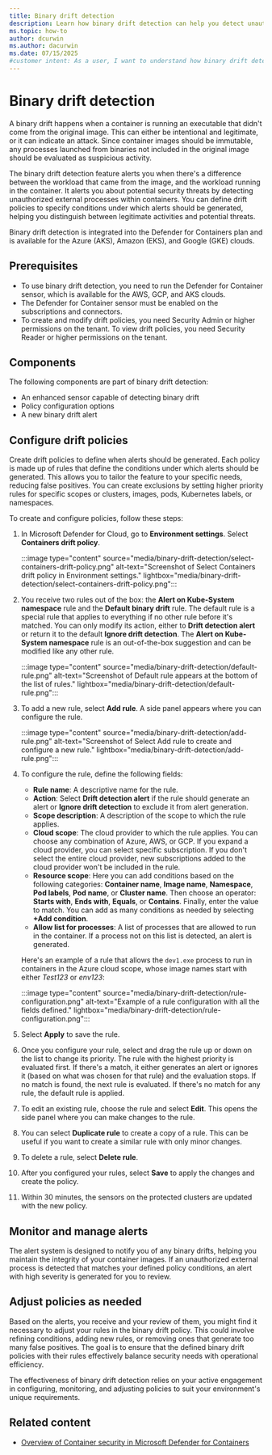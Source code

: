 ```yaml
---
title: Binary drift detection
description: Learn how binary drift detection can help you detect unauthorized external processes within containers.
ms.topic: how-to
author: dcurwin
ms.author: dacurwin
ms.date: 07/15/2025
#customer intent: As a user, I want to understand how binary drift detection can help me detect unauthorized external processes within containers.
---
```


# Binary drift detection

A binary drift happens when a container is running an executable that didn't come from the original image. This can either be intentional and legitimate, or it can indicate an attack. Since container images should be immutable, any processes launched from binaries not included in the original image should be evaluated as suspicious activity.

The binary drift detection feature alerts you when there's a difference between the workload that came from the image, and the workload running in the container. It alerts you about potential security threats by detecting unauthorized external processes within containers. You can define drift policies to specify conditions under which alerts should be generated, helping you distinguish between legitimate activities and potential threats.

Binary drift detection is integrated into the Defender for Containers plan and is available for the Azure (AKS), Amazon (EKS), and Google (GKE) clouds.

## Prerequisites

- To use binary drift detection, you need to run the Defender for Container sensor, which is available for the AWS, GCP, and AKS clouds.
- The Defender for Container sensor must be enabled on the subscriptions and connectors.
- To create and modify drift policies, you need Security Admin or higher permissions on the tenant. To view drift policies, you need Security Reader or higher permissions on the tenant.

## Components

The following components are part of binary drift detection:

- An enhanced sensor capable of detecting binary drift
- Policy configuration options
- A new binary drift alert

## Configure drift policies

Create drift policies to define when alerts should be generated. Each policy is made up of rules that define the conditions under which alerts should be generated. This allows you to tailor the feature to your specific needs, reducing false positives. You can create exclusions by setting higher priority rules for specific scopes or clusters, images, pods, Kubernetes labels, or namespaces.

To create and configure policies, follow these steps:

1. In Microsoft Defender for Cloud, go to **Environment settings**. Select **Containers drift policy**.

    :::image type="content" source="media/binary-drift-detection/select-containers-drift-policy.png" alt-text="Screenshot of Select Containers drift policy in Environment settings." lightbox="media/binary-drift-detection/select-containers-drift-policy.png":::

1. You receive two rules out of the box: the **Alert on Kube-System namespace** rule and the **Default binary drift** rule. The default rule is a special rule that applies to everything if no other rule before it's matched. You can only modify its action, either to **Drift detection alert** or return it to the default **Ignore drift detection**. The **Alert on Kube-System namespace** rule is an out-of-the-box suggestion and can be modified like any other rule.

    :::image type="content" source="media/binary-drift-detection/default-rule.png" alt-text="Screenshot of Default rule appears at the bottom of the list of rules." lightbox="media/binary-drift-detection/default-rule.png":::

1. To add a new rule, select **Add rule**. A side panel appears where you can configure the rule.

    :::image type="content" source="media/binary-drift-detection/add-rule.png" alt-text="Screenshot of Select Add rule to create and configure a new rule." lightbox="media/binary-drift-detection/add-rule.png":::

1. To configure the rule, define the following fields:

    - **Rule name**: A descriptive name for the rule.
    - **Action**: Select **Drift detection alert** if the rule should generate an alert or **Ignore drift detection** to exclude it from alert generation.
    - **Scope description**: A description of the scope to which the rule applies.
    - **Cloud scope**: The cloud provider to which the rule applies. You can choose any combination of Azure, AWS, or GCP. If you expand a cloud provider, you can select specific subscription. If you don't select the entire cloud provider, new subscriptions added to the cloud provider won't be included in the rule.
    - **Resource scope**: Here you can add conditions based on the following categories: **Container name**, **Image name**, **Namespace**, **Pod labels**, **Pod name**, or **Cluster name**. Then choose an operator: **Starts with**, **Ends with**, **Equals**, or **Contains**. Finally, enter the value to match. You can add as many conditions as needed by selecting **+Add condition**.
    - **Allow list for processes**: A list of processes that are allowed to run in the container. If a process not on this list is detected, an alert is generated.

    Here's an example of a rule that allows the `dev1.exe` process to run in containers in the Azure cloud scope, whose image names start with either *Test123* or *env123*:

    :::image type="content" source="media/binary-drift-detection/rule-configuration.png" alt-text="Example of a rule configuration with all the fields defined." lightbox="media/binary-drift-detection/rule-configuration.png":::

1. Select **Apply** to save the rule.

1. Once you configure your rule, select and drag the rule up or down on the list to change its priority. The rule with the highest priority is evaluated first. If there's a match, it either generates an alert or ignores it (based on what was chosen for that rule) and the evaluation stops. If no match is found, the next rule is evaluated. If there's no match for any rule, the default rule is applied.

1. To edit an existing rule, choose the rule and select **Edit**. This opens the side panel where you can make changes to the rule.

1. You can select **Duplicate rule** to create a copy of a rule. This can be useful if you want to create a similar rule with only minor changes.

1. To delete a rule, select **Delete rule**.

1. After you configured your rules, select **Save** to apply the changes and create the policy.
1. Within 30 minutes, the sensors on the protected clusters are updated with the new policy.

## Monitor and manage alerts

The alert system is designed to notify you of any binary drifts, helping you maintain the integrity of your container images. If an unauthorized external process is detected that matches your defined policy conditions, an alert with high severity is generated for you to review.

## Adjust policies as needed

Based on the alerts, you receive and your review of them, you might find it necessary to adjust your rules in the binary drift policy. This could involve refining conditions, adding new rules, or removing ones that generate too many false positives. The goal is to ensure that the defined binary drift policies with their rules effectively balance security needs with operational efficiency.

The effectiveness of binary drift detection relies on your active engagement in configuring, monitoring, and adjusting policies to suit your environment's unique requirements.

## Related content

- [Overview of Container security in Microsoft Defender for Containers](defender-for-containers-introduction.md)
